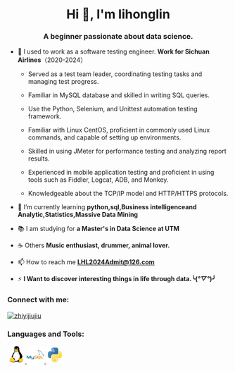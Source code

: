 <h1 align="center">Hi 👋, I'm lihonglin</h1>
<h3 align="center">A beginner passionate about data science.</h3>

- 🔭 I used to work as a software testing engineer. **Work for Sichuan Airlines**（2020-2024）
  
   - Served as a test team leader, coordinating testing tasks and managing test progress.  

   -  Familiar in MySQL database and skilled in writing SQL queries.  

   -  Use the Python, Selenium, and Unittest automation testing framework. 

   -    Familiar with Linux CentOS, proficient in commonly used Linux commands, and capable of setting up environments.  

   -    Skilled in using JMeter for performance testing and analyzing report results.  

   -  Experienced in mobile application testing and proficient in using tools such as Fiddler, Logcat, ADB, and Monkey.  

   -  Knowledgeable about the TCP/IP model and HTTP/HTTPS protocols.

- 🌱 I’m currently learning **python,sql,Business intelligenceand Analytic,Statistics,Massive Data Mining**

- 📚 I am studying for **a Master's in Data Science at UTM**

- ☕ Others **Music enthusiast, drummer, animal lover.**

- 📫 How to reach me **LHL2024Admit@126.com**

- ⚡  **I Want to discover interesting things in life through data.╰(*°▽°*)╯**

<h3 align="left">Connect with me:</h3>
<p align="left">
<a href="https://instagram.com/zhiyijiujiu" target="blank"><img align="center" src="https://raw.githubusercontent.com/rahuldkjain/github-profile-readme-generator/master/src/images/icons/Social/instagram.svg" alt="zhiyijiujiu" height="30" width="40" /></a>
</p>

<h3 align="left">Languages and Tools:</h3>
<p align="left"> <a href="https://www.linux.org/" target="_blank" rel="noreferrer"> <img src="https://raw.githubusercontent.com/devicons/devicon/master/icons/linux/linux-original.svg" alt="linux" width="40" height="40"/> </a> <a href="https://www.mysql.com/" target="_blank" rel="noreferrer"> <img src="https://raw.githubusercontent.com/devicons/devicon/master/icons/mysql/mysql-original-wordmark.svg" alt="mysql" width="40" height="40"/> </a> <a href="https://www.python.org" target="_blank" rel="noreferrer"> <img src="https://raw.githubusercontent.com/devicons/devicon/master/icons/python/python-original.svg" alt="python" width="40" height="40"/> </a> </p>
